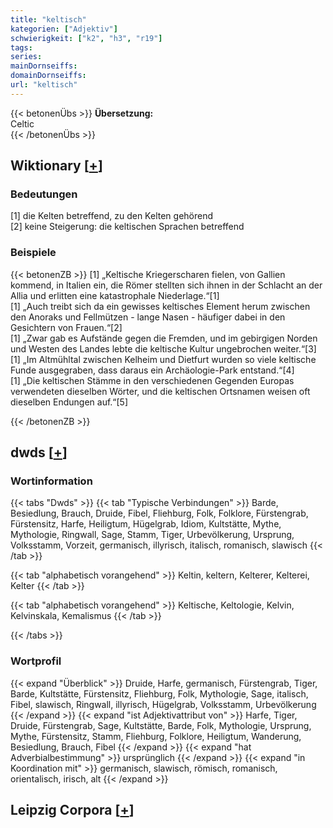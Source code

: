 ```yaml
---
title: "keltisch"
kategorien: ["Adjektiv"]
schwierigkeit: ["k2", "h3", "r19"]
tags:
series:
mainDornseiffs:
domainDornseiffs:
url: "keltisch"
---
```


{{< betonenÜbs >}}
**Übersetzung:**  
Celtic  
{{< /betonenÜbs >}}

## Wiktionary [[+](https://de.wiktionary.org/wiki/keltisch)]

### Bedeutungen
[1] die Kelten betreffend, zu den Kelten gehörend  
[2] keine Steigerung: die keltischen Sprachen betreffend  

### Beispiele
{{< betonenZB >}}
[1] „Keltische Kriegerscharen fielen, von Gallien kommend, in Italien ein, die Römer stellten sich ihnen in der Schlacht an der Allia und erlitten eine katastrophale Niederlage.“[1]  
[1] „Auch treibt sich da ein gewisses keltisches Element herum zwischen den Anoraks und Fellmützen - lange Nasen - häufiger dabei in den Gesichtern von Frauen.“[2]  
[1] „Zwar gab es Aufstände gegen die Fremden, und im gebirgigen Norden und Westen des Landes lebte die keltische Kultur ungebrochen weiter.“[3]  
[1] „Im Altmühltal zwischen Kelheim und Dietfurt wurden so viele keltische Funde ausgegraben, dass daraus ein Archäologie-Park entstand.“[4]  
[1] „Die keltischen Stämme in den verschiedenen Gegenden Europas verwendeten dieselben Wörter, und die keltischen Ortsnamen weisen oft dieselben Endungen auf.“[5]  

{{< /betonenZB >}}


## dwds [[+](https://www.dwds.de/wb/keltisch)]

### Wortinformation
{{< tabs "Dwds" >}}
{{< tab "Typische Verbindungen" >}}
Barde, Besiedlung, Brauch, Druide, Fibel, Fliehburg, Folk, Folklore, Fürstengrab, Fürstensitz, Harfe, Heiligtum, Hügelgrab, Idiom, Kultstätte, Mythe, Mythologie, Ringwall, Sage, Stamm, Tiger, Urbevölkerung, Ursprung, Volksstamm, Vorzeit, germanisch, illyrisch, italisch, romanisch, slawisch
{{< /tab >}}

{{< tab "alphabetisch vorangehend" >}}
Keltin, keltern, Kelterer, Kelterei, Kelter
{{< /tab >}}

{{< tab "alphabetisch vorangehend" >}}
Keltische, Keltologie, Kelvin, Kelvinskala, Kemalismus
{{< /tab >}}

{{< /tabs >}}

### Wortprofil
{{< expand "Überblick" >}} Druide, Harfe, germanisch, Fürstengrab, Tiger, Barde, Kultstätte, Fürstensitz, Fliehburg, Folk, Mythologie, Sage, italisch, Fibel, slawisch, Ringwall, illyrisch, Hügelgrab, Volksstamm, Urbevölkerung {{< /expand >}}
{{< expand "ist Adjektivattribut von" >}} Harfe, Tiger, Druide, Fürstengrab, Sage, Kultstätte, Barde, Folk, Mythologie, Ursprung, Mythe, Fürstensitz, Stamm, Fliehburg, Folklore, Heiligtum, Wanderung, Besiedlung, Brauch, Fibel {{< /expand >}}
{{< expand "hat Adverbialbestimmung" >}} ursprünglich {{< /expand >}}
{{< expand "in Koordination mit" >}} germanisch, slawisch, römisch, romanisch, orientalisch, irisch, alt {{< /expand >}}

## Leipzig Corpora [[+](https://corpora.uni-leipzig.de/en/res?word=keltisch&corpusId=deu_newscrawl-public_2018)]

